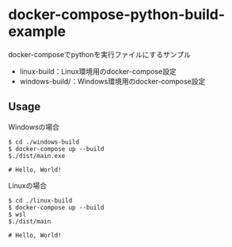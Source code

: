 # docker-compose-python-build-example

docker-composeでpythonを実行ファイルにするサンプル

- linux-build：Linux環境用のdocker-compose設定
- windows-build/：Windows環境用のdocker-compose設定

## Usage

Windowsの場合

```
$ cd ./windows-build
$ docker-compose up --build
$./dist/main.exe

# Hello, World!
```

Linuxの場合
```
$ cd ./linux-build
$ docker-compose up --build
$ wsl
$./dist/main

# Hello, World!
```